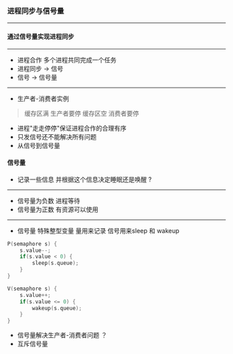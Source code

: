 ### 进程同步与信号量
---
#### 通过信号量实现进程同步
---
- 进程合作 多个进程共同完成一个任务
- 进程同步 -> 信号
- 信号 -> 信号量
---
- 生产者-消费者实例
> 缓存区满 生产者要停
> 缓存区空 消费者要停
- 进程"走走停停"保证进程合作的合理有序
- 只发信号还不能解决所有问题
- 从信号到信号量 
#### 信号量
- 记录一些信息 并根据这个信息决定睡眠还是唤醒 ?
---
- 信号量为负数 进程等待
- 信号量为正数 有资源可以使用
---
- 信号量 特殊整型变量 量用来记录 信号用来sleep 和 wakeup
```C
P(semaphore s) {
    s.value--;
    if(s.value < 0) {
        sleep(s.queue);
    }
}
```
```C
V(semaphore s) {
    s.value++;
    if(s.value <= 0) {
        wakeup(s.queue);
    }
}
```
- 信号量解决生产者-消费者问题 ？
- 互斥信号量




